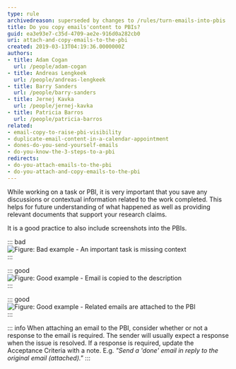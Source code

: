 ```yaml
---
type: rule
archivedreason: superseded by changes to /rules/turn-emails-into-pbis
title: Do you copy emails'content to PBIs?
guid: ea3e93e7-c35d-4709-ae2e-916d0a282cb0
uri: attach-and-copy-emails-to-the-pbi
created: 2019-03-13T04:19:36.0000000Z
authors:
- title: Adam Cogan
  url: /people/adam-cogan
- title: Andreas Lengkeek
  url: /people/andreas-lengkeek
- title: Barry Sanders
  url: /people/barry-sanders
- title: Jernej Kavka
  url: /people/jernej-kavka
- title: Patricia Barros
  url: /people/patricia-barros
related: 
- email-copy-to-raise-pbi-visibility
- duplicate-email-content-in-a-calendar-appointment
- dones-do-you-send-yourself-emails
- do-you-know-the-3-steps-to-a-pbi
redirects:
- do-you-attach-emails-to-the-pbi
- do-you-attach-and-copy-emails-to-the-pbi
---
```


While working on a task or PBI, it is very important that you save any discussions or contextual information related to the work completed. This helps for future understanding of what happened as well as providing relevant documents that support your research claims.

It is a good practice to also include screenshots into the PBIs.

<!--endintro-->

::: bad  
![Figure: Bad example - An important task is missing context](no-email-attached.png)  
:::

::: good  
![Figure: Good example - Email is copied to the description](email-in-the-description.png)  
:::

::: good  
![Figure: Good example - Related emails are attached to the PBI](email-attached-to-the-pbi.png)  
:::

::: info
When attaching an email to the PBI, consider whether or not a response to the email is required. The sender will usually expect a response when the issue is resolved. If a response is required, update the Acceptance Criteria with a note. E.g. _"Send a 'done' email in reply to the original email (attached)."_
:::
